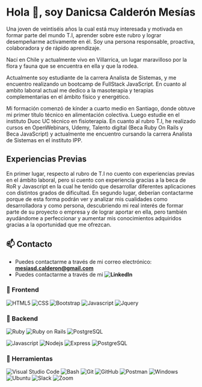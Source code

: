 # Hola 👋, soy Danicsa Calderón Mesías

Una joven de veintiséis años la cual está muy interesada y motivada en formar parte del mundo T.I, aprender sobre este rubro y lograr desempeñarme activamente en él. Soy una persona responsable, proactiva, colaboradora y de rápido aprendizaje.

Nací en Chile y actualmente vivo en Villarrica, un lugar maravilloso por la flora y fauna que se encuentra en ella y que la rodea.

Actualmente soy estudiante de la carrera Analista de Sistemas, y me encuentro realizando un bootcamp de FullStack JavaScript.
En cuanto al ambito laboral actual me dedico a la masoterapia y terapias complementarias en el ámbito físico y energético.

Mi formación comenzó de kínder a cuarto medio en Santiago, donde obtuve mi primer título técnico en alimentación colectiva.
Luego estudie en el instituto Duoc UC técnico en fisioterapia.
En cuanto al rubro T.I, he realizado cursos en OpenWebinars, Udemy, Talento digital (Beca Ruby On Rails y Beca JavaScript) y actualmente me encuentro cursando la carrera Analista de Sistemas en el instituto IPP.

## Experiencias Previas

En primer lugar, respecto al rubro de T.I no cuento con experiencias previas en el ámbito laboral, pero si cuento con experiencia gracias a la beca de RoR y Javascript en la cual he tenido 
que desarrollar diferentes aplicaciones con distintos grados de dificultad.
En segundo lugar, deberían contactarme porque de esta forma podrán ver y analizar mis cualidades como desarrolladora y como persona, descubriendo mi real interés de
formar parte de su proyecto o empresa y de lograr aportar en ella, pero también ayudándome a perfeccionar y aumentar mis conocimientos adquiridos gracias a la
oportunidad que me ofrezcan.

## 📫 Contacto

- Puedes contactarme a través de mi correo electrónico: **<mesiasd.calderon@gmail.com>**
- Puedes contactarme a través de mi **![LinkedIn](https://www.linkedin.com/in/danicsacalder%C3%B3nmes%C3%ADas/)**

### 🎨 Frontend

![HTML5](https://img.shields.io/badge/HTML5-E34F26?style=for-the-badge&logo=html5&logoColor=white) ![CSS](https://img.shields.io/badge/CSS-1572B6?style=for-the-badge&logo=css&logoColor=white) ![Bootstrap](https://img.shields.io/badge/Bootstrap-563D7C?style=for-the-badge&logo=bootstrap&logoColor=white) ![Javascript](https://img.shields.io/badge/Javascript-323330?style=for-the-badge&logo=javascript&logoColor=F7DF1E) ![Jquery](https://img.shields.io/badge/jQuery-0769AD?style=for-the-badge&logo=jquery&logoColor=white)

### 🔨 Backend

![Ruby](https://img.shields.io/badge/Ruby-CC342D?style=for-the-badge&logo=ruby&logoColor=white) ![Ruby on Rails](https://img.shields.io/badge/Ruby%20on%20Rails-CC0000?style=for-the-badge&logo=ruby-on-rails&logoColor=white) ![PostgreSQL](https://img.shields.io/badge/PostgreSQL-316192?style=for-the-badge&logo=postgresql&logoColor=white)

![Javascript](https://img.shields.io/badge/Javascript-323330?style=for-the-badge&logo=javascript&logoColor=F7DF1E) ![Nodejs](https://img.shields.io/badge/Node.js-43853D?style=for-the-badge&logo=node.js&logoColor=white) ![Express](https://img.shields.io/badge/Express.js-404D59?style=for-the-badge) ![PostgreSQL](https://img.shields.io/badge/PostgreSQL-316192?style=for-the-badge&logo=postgresql&logoColor=white)

### 📎 Herramientas

![Visual Studio Code](https://img.shields.io/badge/Visual%20Studio%20Code-007ACC?style=for-the-badge&logo=visual-studio-code&logoColor=white) ![Bash](https://img.shields.io/badge/Bash-121011?style=for-the-badge&logo=gnu-bash&logoColor=white) ![Git](https://img.shields.io/badge/git-%23F05033.svg?style=for-the-badge&logo=git&logoColor=white) ![GitHub](https://img.shields.io/badge/github-%23121011.svg?style=for-the-badge&logo=github&logoColor=white) ![Postman](https://img.shields.io/badge/Postman-FF6C37?style=for-the-badge&logo=postman&logoColor=white) ![Windows](https://img.shields.io/badge/Windows-0078D6?style=for-the-badge&logo=windows&logoColor=white) ![Ubuntu](https://img.shields.io/badge/Ubuntu-E95420?style=for-the-badge&logo=ubuntu&logoColor=white) ![Slack](https://img.shields.io/badge/Slack-4A154B?style=for-the-badge&logo=slack&logoColor=white) ![Zoom](https://img.shields.io/badge/Zoom-2D8CFF?style=for-the-badge&logo=zoom&logoColor=white)
